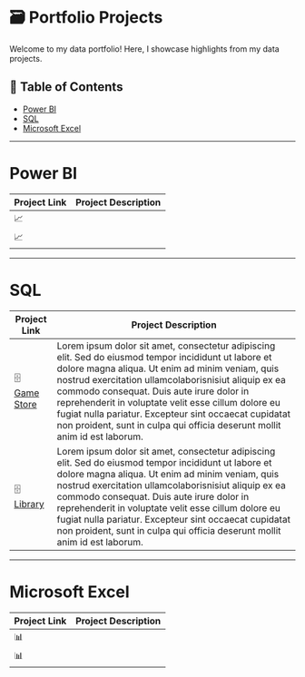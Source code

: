 # 🗃️ Portfolio Projects
Welcome to my data portfolio! Here, I showcase highlights from my data projects.
## :file_folder: Table of Contents

- [Power BI](#power-bi)
- [SQL](#sql)
- [Microsoft Excel](#microsoft-excel)

---

# Power BI
| Project Link | Project Description |
|-------------|----------|
|📈||
|📈||

---

# SQL
| Project Link | Project Description |
|-------------|----------|
| 🗄️ [Game Store](https://github.com/andre-pedro/portfolio/blob/main/game-store.sql) | Lorem ipsum dolor sit amet, consectetur adipiscing elit. Sed do eiusmod tempor incididunt ut labore et dolore magna aliqua.  Ut enim ad minim veniam, quis nostrud exercitation ullamcolaborisnisiut aliquip ex ea commodo consequat.  Duis aute irure dolor in reprehenderit in voluptate velit esse cillum dolore eu fugiat nulla pariatur.  Excepteur sint occaecat cupidatat non proident, sunt in culpa qui officia deserunt mollit anim id est laborum.
| 🗄️ [Library](https://github.com/andre-pedro/portfolio/blob/main/library.sql) | Lorem ipsum dolor sit amet, consectetur adipiscing elit. Sed do eiusmod tempor incididunt ut labore et dolore magna aliqua.  Ut enim ad minim veniam, quis nostrud exercitation ullamcolaborisnisiut aliquip ex ea commodo consequat.  Duis aute irure dolor in reprehenderit in voluptate velit esse cillum dolore eu fugiat nulla pariatur.  Excepteur sint occaecat cupidatat non proident, sunt in culpa qui officia deserunt mollit anim id est laborum. |

---

# Microsoft Excel
| Project Link | Project Description |
|-------------|----------|
|📊||
|📊||

